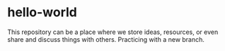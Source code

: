 # hello-world
This repository can be a place where we store ideas, resources, or even share and discuss things with others.
Practicing with a new branch.
